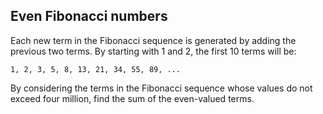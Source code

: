 ## Even Fibonacci numbers

Each new term in the Fibonacci sequence is generated by adding the
previous two terms. By starting with 1 and 2, the first 10 terms will
be:

	1, 2, 3, 5, 8, 13, 21, 34, 55, 89, ...

By considering the terms in the Fibonacci sequence whose values do not
exceed four million, find the sum of the even-valued terms.


